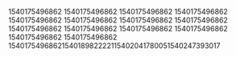 1540175496862
1540175496862
1540175496862
1540175496862
1540175496862
1540175496862
1540175496862
1540175496862
1540175496862
1540175496862
1540175496862
1540175496862
1540175496862
1540175496862
1540175496862154018982222115402041780051540247393017